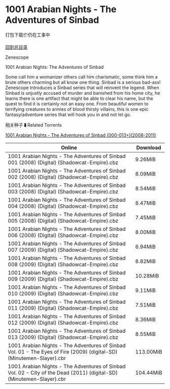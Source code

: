 # 1001 Arabian Nights - The Adventures of Sinbad

打包下载📦仍在工事中

[回到总目录](/Catalogs.md)

Zenescope

1001 Arabian Nights: The Adventures of Sinbad

Some call him a womanizer others call him charismatic, some think him a brute others charming but all know one thing: Sinbad is a serious bad-ass! Zenescope Introduces a Sinbad series that will reinvent the legend. When Sinbad is unjustly accused of murder and banished from his home city, he learns there is one artifact that might be able to clear his name, but the quest to find it is certainly not an easy one. From beautiful women to terrifying creatures to armies of blood thirsty villains, this is one epic fantasy/adventure series that will hook you in and not let go.





相关种子⬇Related Torrents

[1001 Arabian Nights - The Adventures of Sinbad (000-013+)(2008-2011)](https://github.com/alicewish/markdown/blob/master/torrent/1001-Arabian-Nights---The-Adventures-of-Sinbad--000-013---2008-2011.md)

Online | Download
--- | ---
1001 Arabian Nights - The Adventures of Sinbad 001 (2008) (Digital) (Shadowcat-Empire).cbz | 9.26MiB
1001 Arabian Nights - The Adventures of Sinbad 002 (2008) (Digital) (Shadowcat-Empire).cbz | 8.09MiB
1001 Arabian Nights - The Adventures of Sinbad 003 (2008) (Digital) (Shadowcat-Empire).cbz | 8.54MiB
1001 Arabian Nights - The Adventures of Sinbad 004 (2008) (Digital) (Shadowcat-Empire).cbz | 8.47MiB
1001 Arabian Nights - The Adventures of Sinbad 005 (2008) (Digital) (Shadowcat-Empire).cbz | 7.45MiB
1001 Arabian Nights - The Adventures of Sinbad 006 (2008) (Digital) (Shadowcat-Empire).cbz | 8.00MiB
1001 Arabian Nights - The Adventures of Sinbad 007 (2009) (Digital) (Shadowcat-Empire).cbz | 6.94MiB
1001 Arabian Nights - The Adventures of Sinbad 008 (2009) (Digital) (Shadowcat-Empire).cbz | 8.82MiB
1001 Arabian Nights - The Adventures of Sinbad 009 (2009) (Digital) (Shadowcat-Empire).cbz | 10.28MiB
1001 Arabian Nights - The Adventures of Sinbad 010 (2009) (Digital) (Shadowcat-Empire).cbz | 9.11MiB
1001 Arabian Nights - The Adventures of Sinbad 011 (2009) (Digital) (Shadowcat-Empire).cbz | 7.51MiB
1001 Arabian Nights - The Adventures of Sinbad 012 (2009) (Digital) (Shadowcat-Empire).cbz | 8.36MiB
1001 Arabian Nights - The Adventures of Sinbad 013 (2009) (Digital) (Shadowcat-Empire).cbz | 8.55MiB
1001 Arabian Nights - The Adventures of Sinbad Vol. 01 - The Eyes of Fire (2009) (digital-SD) (Minutemen-Slayer).cbr | 113.00MiB
1001 Arabian Nights - The Adventures of Sinbad Vol. 02 - City of the Dead (2011) (digital-SD) (Minutemen-Slayer).cbr | 104.44MiB